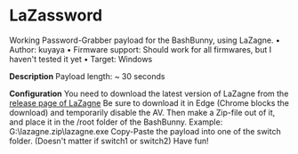 # LaZassword
Working Password-Grabber payload for the BashBunny, using LaZagne.
• Author: kuyaya
• Firmware support: Should work for all firmwares, but I haven't tested it yet
• Target: Windows

**Description**
Payload length: ~ 30 seconds

**Configuration**
You need to download the latest version of LaZagne from the [release page of LaZagne](https://github.com/AlessandroZ/LaZagne/releases)
Be sure to download it in Edge (Chrome blocks the download) and temporarily disable the AV. Then make a Zip-file out of it, and place it in the /root folder of the BashBunny. Example: G:\lazagne.zip\lazagne.exe
Copy-Paste the payload into one of the switch folder. (Doesn't matter if switch1 or switch2)
Have fun!
